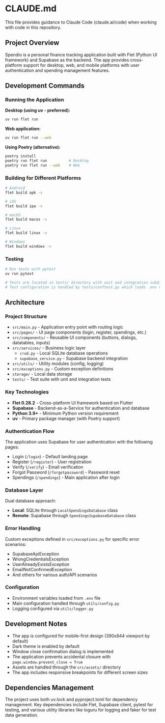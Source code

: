 # CLAUDE.md

This file provides guidance to Claude Code (claude.ai/code) when working with code in this repository.

## Project Overview

Spendio is a personal finance tracking application built with Flet (Python UI framework) and Supabase as the backend. The app provides cross-platform support for desktop, web, and mobile platforms with user authentication and spending management features.

## Development Commands

### Running the Application

**Desktop (using uv - preferred):**
```bash
uv run flet run
```

**Web application:**
```bash
uv run flet run --web
```

**Using Poetry (alternative):**
```bash
poetry install
poetry run flet run          # Desktop
poetry run flet run --web    # Web
```

### Building for Different Platforms

```bash
# Android
flet build apk -v

# iOS
flet build ipa -v

# macOS
flet build macos -v

# Linux
flet build linux -v

# Windows
flet build windows -v
```

### Testing

```bash
# Run tests with pytest
uv run pytest

# Tests are located in tests/ directory with unit and integration subdirectories
# Test configuration is handled by tests/conftest.py which loads .env variables
```

## Architecture

### Project Structure

- `src/main.py` - Application entry point with routing logic
- `src/pages/` - UI page components (login, register, spendings, etc.)
- `src/components/` - Reusable UI components (buttons, dialogs, datatables, inputs)
- `src/services/` - Business logic layer
  - `crud.py` - Local SQLite database operations
  - `supabase_service.py` - Supabase backend integration
- `src/utils/` - Utility modules (config, logging)
- `src/exceptions.py` - Custom exception definitions
- `storage/` - Local data storage
- `tests/` - Test suite with unit and integration tests

### Key Technologies

- **Flet 0.28.2** - Cross-platform UI framework based on Flutter
- **Supabase** - Backend-as-a-Service for authentication and database
- **Python 3.9+** - Minimum Python version requirement
- **uv** - Primary package manager (with Poetry support)

### Authentication Flow

The application uses Supabase for user authentication with the following pages:
- Login (`/login`) - Default landing page
- Register (`/register`) - User registration
- Verify (`/verify`) - Email verification
- Forgot Password (`/forgotpassword`) - Password reset
- Spendings (`/spendings`) - Main application after login

### Database Layer

Dual database approach:
- **Local**: SQLite through `LocalSpendingsDatabase` class
- **Remote**: Supabase through `SpendingsSupabaseDatabase` class

### Error Handling

Custom exceptions defined in `src/exceptions.py` for specific error scenarios:
- SupabaseApiException
- WrongCredentialsException
- UserAlreadyExistsException
- EmailNotConfirmedException
- And others for various auth/API scenarios

### Configuration

- Environment variables loaded from `.env` file
- Main configuration handled through `utils/config.py`
- Logging configured via `utils/logger.py`

## Development Notes

- The app is configured for mobile-first design (390x844 viewport by default)
- Dark theme is enabled by default
- Window close confirmation dialog is implemented
- The application prevents accidental closure with `page.window.prevent_close = True`
- Assets are handled through the `src/assets/` directory
- The app includes responsive breakpoints for different screen sizes

## Dependencies Management

The project uses both uv.lock and pyproject.toml for dependency management. Key dependencies include Flet, Supabase client, pytest for testing, and various utility libraries like loguru for logging and faker for test data generation.